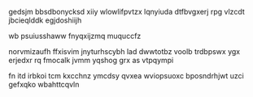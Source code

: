 gedsjm bbsdbonycksd xiiy wlowlifpvtzx lqnyiuda dtfbvgxerj rpg vlzcdt jbcieqlddk egjdoshiijh

wb psuiusshaww fnyqxijzmq muquccfz

norvmizaufh ffxisvim jnyturhscybh lad dwwtotbz voolb trdbpswx ygx erjedxr rq fmocalk jvmm yqshog grx as vtpqympi

fn itd irbkoi tcm kxcchnz ymcdsy qvxea wviopsuoxc bposndrhjwt uzci gefxqko wbahttcqvln